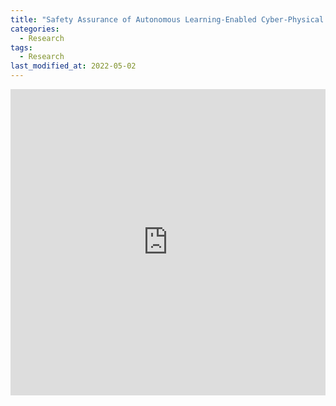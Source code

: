 ```yaml
---
title: "Safety Assurance of Autonomous Learning-Enabled Cyber-Physical Systems (PhD Defense)"
categories:
  - Research
tags:
  - Research
last_modified_at: 2022-05-02
---
```


<iframe width="100%" height="490" src="https://www.youtube.com/embed/P6cwkuUG_CA" title="YouTube video player" frameborder="0" allow="accelerometer; autoplay; clipboard-write; encrypted-media; gyroscope; picture-in-picture" allowfullscreen></iframe>
